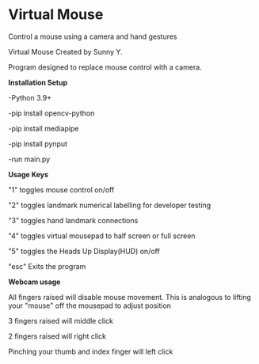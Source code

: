 # Virtual Mouse

Control a mouse using a camera and hand gestures

Virtual Mouse
Created by Sunny Y.

Program designed to replace mouse control with a camera.

**Installation Setup**

-Python 3.9+

-pip install opencv-python

-pip install mediapipe

-pip install pynput

-run main.py

**Usage Keys**

"1" toggles mouse control on/off

"2" toggles landmark numerical labelling for developer testing

"3" toggles hand landmark connections

"4" toggles virtual mousepad to half screen or full screen

"5" toggles the Heads Up Display(HUD) on/off

"esc" Exits the program

**Webcam usage**

All fingers raised will disable mouse movement. This is analogous to lifting your "mouse" off the mousepad to adjust position

3 fingers raised will middle click

2 fingers raised will right click

Pinching your thumb and index finger will left click
